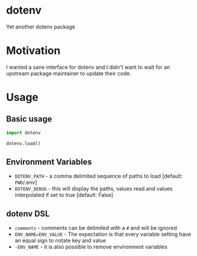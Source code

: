 # dotenv

Yet another dotenv package

# Motivation

I wanted a sane interface for dotenv and I didn't want to wait for an upstream package maintainer to update their
code.

# Usage

## Basic usage

```python
import dotenv

dotenv.load()
```

## Environment Variables

* `DOTENV_PATH` - a comma delimited sequence of paths to load [default: `PWD`/.env]
* `DOTENV_DEBUG` - this will display the paths, values read and values interpolated if set to true [default: False]

## dotenv DSL

* `comments` - comments can be delimited with a `#` and will be ignored
* `ENV_NAME=ENV_VALUE` - The expectation is that every variable setting have an equal sign to notate key and value
* `-ENV_NAME` - it is also possible to remove environment variables

